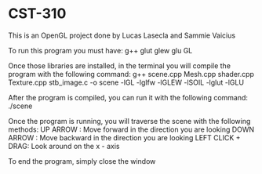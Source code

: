 # CST-310

This is an OpenGL project done by Lucas Lasecla and Sammie Vaicius

To run this program you must have:
    g++
    glut
    glew
    glu
    GL

Once those libraries are installed, in the terminal you will compile the program with the following command:
    g++ scene.cpp Mesh.cpp shader.cpp Texture.cpp stb_image.c -o scene -lGL -lglfw -lGLEW -lSOIL -lglut -lGLU

After the program is compiled, you can run it with the following command:
    ./scene

Once the program is running, you will traverse the scene with the following methods:
    UP ARROW : Move forward in the direction you are looking
    DOWN ARROW : Move backward in the direction you are looking
    LEFT CLICK + DRAG: Look around on the x - axis

To end the program, simply close the window